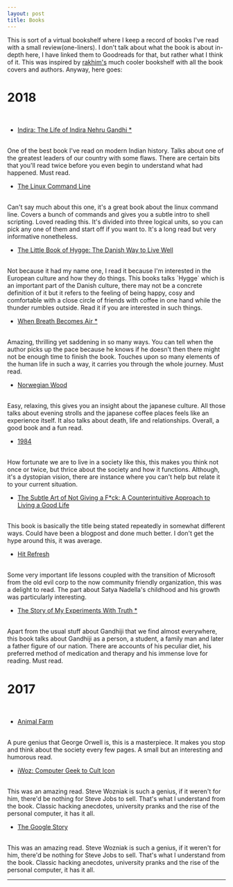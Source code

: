 ```yaml
---
layout: post
title: Books
---
```


This is sort of a virtual bookshelf where I keep a record of books I've read with a small review(one-liners). I don't talk about what the book is about in-depth here, I have linked them to Goodreads for that, but rather what I think of it. This was inspired by [rakhim's](https://rakhim.org/bookshelf/) much cooler bookshelf with all the book covers and authors. Anyway, here goes:

# 2018
<br>

- [Indira: The Life of Indira Nehru Gandhi \*](https://www.goodreads.com/book/show/290376.Indira)
<br>
One of the best book I've read on modern Indian history. Talks about one of the greatest leaders of our country with some flaws. There are certain bits that you'll read twice before you even begin to understand what had happened. Must read.

- [The Linux Command Line](https://www.goodreads.com/book/show/11724436-the-linux-command-line)
<br>
Can't say much about this one, it's a great book about the linux command line. Covers a bunch of commands and gives you a subtle intro to shell scripting. Loved reading this. It's divided into three logical units, so you can pick any one of them and start off if you want to. It's a long read but very informative nonetheless.

- [The Little Book of Hygge: The Danish Way to Live Well](https://www.goodreads.com/book/show/30045683-the-little-book-of-hygge)
<br>
Not because it had my name one, I read it because I'm interested in the European culture and how they do things. This books talks `Hygge` which is an important part of the Danish culture, there may not be a concrete definition of it but it refers to the feeling of being happy, cosy and comfortable with a close circle of friends with coffee in one hand while the thunder rumbles outside. Read it if you are interested in such things.

- [When Breath Becomes Air \*](https://www.goodreads.com/book/show/25899336-when-breath-becomes-air)
<br>
Amazing, thrilling yet saddening in so many ways. You can tell when the author picks up the pace because he knows if he doesn't then there might not be enough time to finish the book. Touches upon so many elements of the human life in such a way, it carries you through the whole journey. Must read.

- [Norwegian Wood](https://www.goodreads.com/book/show/11297.Norwegian_Wood)
<br>
Easy, relaxing, this gives you an insight about the japanese culture. All those talks about evening strolls and the japanese coffee places feels like an experience itself. It also talks about death, life and relationships. Overall, a good book and a fun read.

- [1984](https://www.goodreads.com/book/show/5470.1984)
<br>
How fortunate we are to live in a society like this, this makes you think not once or twice, but thrice about the society and how it functions. Although, it's a dystopian vision, there are instance where you can't help but relate it to your current situation.

- [The Subtle Art of Not Giving a F\*ck: A Counterintuitive Approach to Living a Good Life](https://www.goodreads.com/book/show/28257707-the-subtle-art-of-not-giving-a-f-ck)
<br>
This book is basically the title being stated repeatedly in somewhat different ways. Could have been a blogpost and done much better. I don't get the hype around this, it was average.

- [Hit Refresh](https://www.goodreads.com/book/show/30835567-hit-refresh)
<br>
Some very important life lessons coupled with the transition of Microsoft from the old evil corp to the now community friendly organization, this was a delight to read. The part about Satya Nadella's childhood and his growth was particularly interesting. 

- [The Story of My Experiments With Truth \*](https://www.goodreads.com/book/show/112803.The_Story_of_My_Experiments_With_Truth)
<br>
Apart from the usual stuff about Gandhiji that we find almost everywhere, this book talks about Gandhiji as a person, a student, a family man and later a father figure of our nation. There are accounts of his peculiar diet, his preferred method of medication and therapy and his immense love for reading. Must read.

# 2017
<br>

- [Animal Farm](https://www.goodreads.com/book/show/7613.Animal_Farm)
<br>
A pure genius that George Orwell is, this is a masterpiece. It makes you stop and think about the society every few pages. A small but an interesting and humorous read.

- [iWoz: Computer Geek to Cult Icon](https://www.goodreads.com/book/show/798635.iWoz)
<br>
This was an amazing read. Steve Wozniak is such a genius, if it weren't for him, there'd be nothing for Steve Jobs to sell. That's what I understand from the book. Classic hacking anecdotes, university pranks and the rise of the personal computer, it has it all.

- [The Google Story](https://www.goodreads.com/book/show/164323.The_Google_Story)
<br>
This was an amazing read. Steve Wozniak is such a genius, if it weren't for him, there'd be nothing for Steve Jobs to sell. That's what I understand from the book. Classic hacking anecdotes, university pranks and the rise of the personal computer, it has it all.


---

